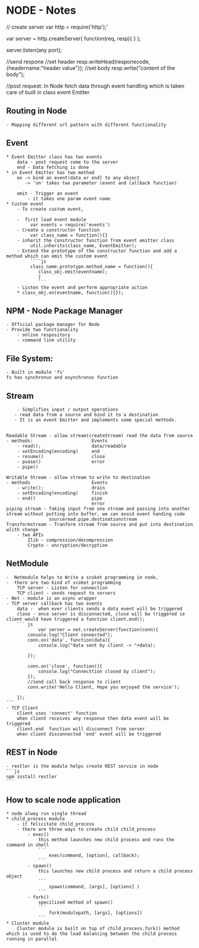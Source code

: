 # NODE -  Notes
// create server
var http = require('http');'
 
var server = http.createServer(
              function(req, resp){
 } );
 
 server.listen(any port);
 

 //send respone
 //set header
 resp.writeHead(responecode, {headername:"header value"});
 //set body
 resp.write("content of the body");

 //post request:
    In Node fetch data through event handling which is taken care of built in class event Emitter
   


## Routing in Node
    - Mapping different url pattern with different functionality

## Event 
    * Event Emitter class has two events 
        data - post request come to the server
        end - Data fetching is done
    * in Event Emitter has two method 
        on -> bind an event(data or end) to any object
           -> 'on' takes two parameter (event and callback function)

        emit - Trigger an event
            - it takes one param event name
    * Custom event
        - To create custom event,

        -  first load event module
             var events = require('events')
        - Create a constructor function 
             var class_name = function(){}
        - inherit the constructor function from event emitter class
             util.inherits(class_name, EventEmitter);
        - Extend the prototype of the constructor function and add a method which can emit the custom event
             ````js
             class_name.prototype.method_name = function(){
                class_obj.emit(eventname);
                }
                ```
        - Listen the event and perform appropriate action
        * class_obj.on(eventname, function(){});

## NPM - Node Package Manager
    - Official package manager for Node
    - Provide two functionality
        - online respository
        - command line utility
## File System:
    - Built in module 'fs'
    fs has synchronus and asynchronus function




## Stream 
        - Simplifies input / output operations
       - read data from a source and bind it to a destination
       - It is an event Emitter and implements some special methods.


    Readable Stream - allow stream(createStream) read the data from source
    - methods:                      Events
        - read();                   data/readable
        - setEncoding(encoding)     end
        - resume()                  close
        - puase()                   error
        - pipe()

    Writable Stream - allow stream to write to destination
    - methods                       Events
        - write();                  drain
        - setEncoding(encoding)     finish
        - end()                     pipe
                                    error
    piping stream - Taking input from one stream and passing into another stream without putting into buffer, we can avoid event handing code 
                    sourceread.pipe.destinationstream
    Transformstream - Tranform stream from source and put into destination w[ith change
        - two APIs 
            Zlib - compression/decompression
            Crypto - encryption/decryption
## NetModule
    -  Netmodule helps to Write a scoket programming in node,  
    -  there are two kind of scoket programming
        TCP server - Listen for connection
        TCP client - sends request to servers
    - Net - module is an async wrapper
    - TCP server callback has two events
        data -  when ever clients sends a data event will be triggered         
        close - once server is disconnected, close will be triggered ie client would have triggered a function client.end();
        ``` js
                var server = net.createServer(function(conn){
            console.log("Client connected");
            conn.on('data', function(data){
                console.log("data sent by client -> "+data);

            });

            conn.on('close', function(){
                console.log("Connecttion closed by client");
            });
            //send call back response to client
            conn.write('Hello Client, Hope you enjoyed the service');

        });
    ```
    - TCP Client
        client uses 'connect' function
        when client receives any response then data event will be triggered
        client.end  function will disconnect from server
        when client disconnected 'end' event will be triggered

  
## REST in Node
    - restler is the module helps create REST service in node
    ```js
    npm install restler
    ```
## How to scale node application
    * node alway run single thread
    * child_process module
        - it felicitate child_process
        - there are three ways to create child child_process
            - exec()
                this method launches new child process and runs the command in shell
                ```
                    exec(command, [option], callback);
                ```
            - spawn()
                this launches new child process and return a child process object
                ```
                    spawn(command, [args], [options] )
                ```
            - fork()
                specilized method of spawn()
                ```
                    fork(modulepath, [args], [options])
                ```
    * Cluster module
        Cluster module is built on top of child_process.fork() method which is used to do the load balancing between the child process running in parallel


